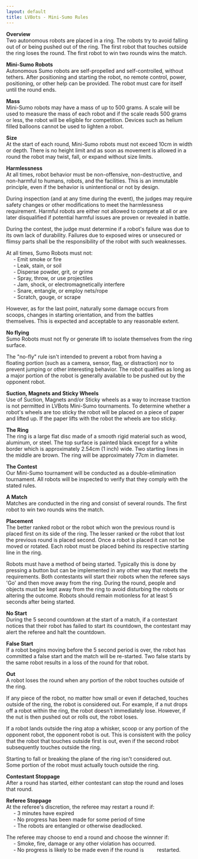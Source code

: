 ```yaml
---
layout: default
title: LVBots - Mini-Sumo Rules
---
```


<p><b>Overview</b><br>
  Two autonomous robots are placed in a ring. The robots try to avoid falling out of or being pushed out of the ring. The first robot that touches outside the ring loses the round. The first robot to win two rounds wins the match.</p>

<p><b>Mini-Sumo Robots</b><br>
  Autonomous Sumo robots are self-propelled and self-controlled, without tethers. After positioning and starting the robot, no remote control, power, positioning, or other help can be provided. The robot must care for itself until the round ends.</p>

<p><b>Mass</b><br>
  Mini-Sumo robots may have a mass of up to 500 grams. A scale will be used to measure the mass of each robot and if the scale reads 500 grams or less, the robot will be eligible for competition. Devices such as helium filled balloons cannot be used to lighten a robot.</p>

<b>Size</b><br>
  At the start of each round, Mini-Sumo robots must not exceed 10cm in width or depth. There is no height limit and as soon as movement is allowed in a round the robot may twist, fall, or expand without size limits.</p>

<b>Harmlessness</b><br>
  At all times, robot behavior must be non-offensive, non-destructive, and non-harmful to humans, robots, and the facilities. This is an immutable principle, even if the behavior is unintentional or not by design.</p>

<p>During inspection (and at any time during the event), the judges may require safety changes or other modifications to meet the harmlessness requirement. Harmful robots are either not allowed to compete at all or are later disqualified if potential harmful issues are proven or revealed in battle.</p>
<p>During the contest, the judge must determine if a robot's failure was due to its own lack of durability. Failures due to exposed wires or unsecured or flimsy parts shall be the responsibility of the robot with such weaknesses.</p>
<p>At all times, Sumo Robots must not:<br>
  &nbsp;&nbsp;&nbsp;&nbsp;&nbsp;- Emit smoke or fire<br>
  &nbsp;&nbsp;&nbsp;&nbsp;&nbsp;- Leak, stain, or soil<br>
  &nbsp;&nbsp;&nbsp;&nbsp;&nbsp;- Disperse powder, grit, or grime<br>
  &nbsp;&nbsp;&nbsp;&nbsp;&nbsp;- Spray, throw, or use projectiles<br>
  &nbsp;&nbsp;&nbsp;&nbsp;&nbsp;- Jam, shock, or electromagnetically interfere<br>
  &nbsp;&nbsp;&nbsp;&nbsp;&nbsp;- Snare, entangle, or employ nets/rope<br>
  &nbsp;&nbsp;&nbsp;&nbsp;&nbsp;- Scratch, gouge, or scrape</p>
<p>However, as for the last point, naturally some damage occurs from <br>  scoops, changes in starting orientation, and from the battles <br>  themselves. This is expected and acceptable to any reasonable extent. </p>

<p><b>No flying</b><br>
  Sumo Robots must not fly or generate lift to isolate themselves from the                        ring surface.</p>
<p>The &quot;no-fly&quot; rule isn't intended to prevent a robot from having a <br>  floating portion (such as a camera, sensor, flag, or distraction) nor to prevent jumping or other interesting behavior. The robot qualifies as long as a major portion of the robot is generally available to be pushed out by the opponent robot. </p>

<p><b>Suction, Magnets and Sticky Wheels</b><br>
  Use of Suction, Magnets and/or Sticky wheels as a way to increase traction is not permitted in LVBots Mini-Sumo tournaments. To determine whether a robot's wheels are too sticky the robot will be placed on a piece of paper and lifted up. If the paper lifts with the robot the wheels are too sticky.</p>

<p><b>The Ring</b><br>
  The ring is a large flat disc made of a smooth rigid material such as wood, aluminum, or steel. The top surface is painted black except for a white border which is approximately 2.54cm (1 inch) wide. Two starting lines in the middle are brown. The ring will be approximately 77cm in diameter. </p>

<p><b>The Contest</b><br>
  Our Mini-Sumo tournament will be conducted as a double-elimination tournament.  All robots will be inspected to verify that they comply with the stated rules.</p>

<p><b>A Match</b><br>
  Matches are conducted in the ring and consist of several rounds. The first robot to win two rounds wins the match.</p>
<p><b>Placement</b><br>
  The better ranked robot or the robot which won the previous round is placed first on its side of the ring. The lesser ranked or the robot that lost the previous round is placed second. Once a robot is placed it can not be moved or rotated. Each robot must be placed behind its respective starting line in the ring.</p>
<p>Robots must have a method of being started. Typically this is done by pressing a button but can be implemented in any other way that meets the requirements. Both contestants will start their robots when the referee says 'Go' and then move away from the ring. During the round, people and objects must be kept away from the ring to avoid disturbing the robots or altering the outcome. Robots should remain motionless for at least 5 seconds after being started.</p>
<p><b>No Start</b><br>
  During the 5 second countdown at the start of a match, if a contestant notices that their robot has failed to start its countdown, the contestant may alert the referee and halt the countdown.</p>
<p><b>False Start</b><br>
  If a robot begins moving before the 5 second period is over, the robot has committed a false start and the match will be re-started. Two false starts by the same robot results in a loss of the round for that robot.</p>
<p><b>Out</b><br>
  A robot loses the round when any portion of the robot touches outside of the ring.</p>
<p>If any piece of the robot, no matter how small or even if detached, touches outside of the ring, the robot is considered out. For example, if a nut drops off a robot within the ring, the robot doesn't immediately lose. However, if the nut is then pushed out or rolls out, the robot loses.</p>
<p>If a robot lands outside the ring atop a whisker, scoop or any portion of the opponent robot, the opponent robot is out. This is consistent with the policy that the robot that touches outside first is out, even if the second robot subsequently touches outside the ring.</p>
<p>Starting to fall or breaking the plane of the ring isn't considered out. <br>  Some portion of the robot must actually touch outside the ring. </p>

<p><b>Contestant Stoppage</b><br>
  After a round has started, either contestant can stop the round and loses that round.</p>

<p><b>Referee Stoppage</b><br>
  At the referee's discretion, the referee may restart a round if:<br>
  &nbsp;&nbsp;&nbsp;&nbsp;&nbsp;- 3 minutes have expired<br>
  &nbsp;&nbsp;&nbsp;&nbsp;&nbsp;- No progress has been made for some period of time<br>
  &nbsp;&nbsp;&nbsp;&nbsp;&nbsp;- The robots are entangled or otherwise deadlocked.</p>
<p>The referee may choose to end a round and choose the winnner if:<br>
  &nbsp;&nbsp;&nbsp;&nbsp;&nbsp;- Smoke, fire, damage or any other violation has occurred.<br>
  &nbsp;&nbsp;&nbsp;&nbsp;&nbsp;- No progress is likely to be made even if the round is &nbsp;&nbsp;&nbsp;&nbsp;&nbsp;&nbsp;&nbsp;&nbsp;restarted.<br>
</p>

